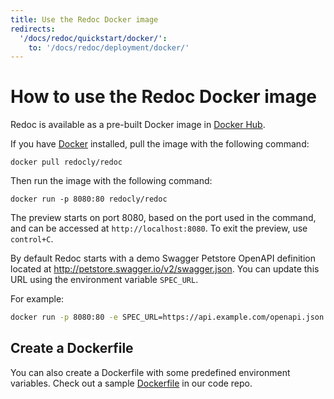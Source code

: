 ```yaml
---
title: Use the Redoc Docker image
redirects:
  '/docs/redoc/quickstart/docker/':
    to: '/docs/redoc/deployment/docker/'
---
```


# How to use the Redoc Docker image

Redoc is available as a pre-built Docker image in [Docker Hub](https://hub.docker.com/r/redocly/redoc/).

If you have [Docker](https://docs.docker.com/get-docker/) installed, pull the image with the following command:

```docker
docker pull redocly/redoc
```

Then run the image with the following command:

```docker
docker run -p 8080:80 redocly/redoc
```

The preview starts on port 8080, based on the port used in the command,
and can be accessed at `http://localhost:8080`.
To exit the preview, use `control+C`.

By default Redoc starts with a demo Swagger Petstore OpenAPI definition located at
http://petstore.swagger.io/v2/swagger.json. You can update this URL using
the environment variable `SPEC_URL`.

For example:

```bash
docker run -p 8080:80 -e SPEC_URL=https://api.example.com/openapi.json redocly/redoc
```

## Create a Dockerfile

You can also create a Dockerfile with some predefined environment variables. Check out
a sample [Dockerfile](https://github.com/Redocly/redoc/blob/main/config/docker/Dockerfile)
in our code repo.
